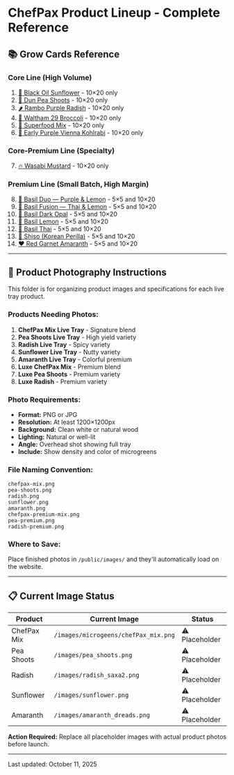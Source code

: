 # ChefPax Product Lineup - Complete Reference

## 📚 Grow Cards Reference

### Core Line (High Volume)
1. [🌻 Black Oil Sunflower](./01-SUNFLOWER.md) - 10×20 only
2. [🌱 Dun Pea Shoots](./02-PEA-SHOOTS.md) - 10×20 only
3. [🌶️ Rambo Purple Radish](./03-RADISH.md) - 10×20 only
4. [🥦 Waltham 29 Broccoli](./04-BROCCOLI.md) - 10×20 only
5. [🥗 Superfood Mix](./05-SUPERFOOD-MIX.md) - 10×20 only
6. [💜 Early Purple Vienna Kohlrabi](./11-KOHLRABI.md) - 10×20 only

### Core-Premium Line (Specialty)
7. [🔥 Wasabi Mustard](./12-WASABI-MUSTARD.md) - 10×20 only

### Premium Line (Small Batch, High Margin)
8. [🍋 Basil Duo — Purple & Lemon](./07-BASIL-DUO.md) - 5×5 and 10×20
9. [🌿 Basil Fusion — Thai & Lemon](./08-BASIL-FUSION.md) - 5×5 and 10×20
10. [💜 Basil Dark Opal](./13-BASIL-DARK-OPAL.md) - 5×5 and 10×20
11. [🍋 Basil Lemon](./14-BASIL-LEMON.md) - 5×5 and 10×20
12. [🌿 Basil Thai](./15-BASIL-THAI.md) - 5×5 and 10×20
13. [🌸 Shiso (Korean Perilla)](./09-SHISO.md) - 5×5 and 10×20
14. [❤️ Red Garnet Amaranth](./10-AMARANTH-UPDATED.md) - 5×5 and 10×20

---

## 📸 Product Photography Instructions

This folder is for organizing product images and specifications for each live tray product.

### Products Needing Photos:

1. **ChefPax Mix Live Tray** - Signature blend
2. **Pea Shoots Live Tray** - High yield variety
3. **Radish Live Tray** - Spicy variety
4. **Sunflower Live Tray** - Nutty variety
5. **Amaranth Live Tray** - Colorful premium
6. **Luxe ChefPax Mix** - Premium blend
7. **Luxe Pea Shoots** - Premium variety
8. **Luxe Radish** - Premium variety

### Photo Requirements:

- **Format:** PNG or JPG
- **Resolution:** At least 1200×1200px
- **Background:** Clean white or natural wood
- **Lighting:** Natural or well-lit
- **Angle:** Overhead shot showing full tray
- **Include:** Show density and color of microgreens

### File Naming Convention:
```
chefpax-mix.png
pea-shoots.png
radish.png
sunflower.png
amaranth.png
chefpax-premium-mix.png
pea-premium.png
radish-premium.png
```

### Where to Save:
Place finished photos in `/public/images/` and they'll automatically load on the website.

---

## 📋 Current Image Status

| Product | Current Image | Status |
|---------|--------------|---------|
| ChefPax Mix | `/images/microgeens/chefPax_mix.png` | ⚠️ Placeholder |
| Pea Shoots | `/images/pea_shoots.png` | ⚠️ Placeholder |
| Radish | `/images/radish_saxa2.png` | ⚠️ Placeholder |
| Sunflower | `/images/sunflower.png` | ⚠️ Placeholder |
| Amaranth | `/images/amaranth_dreads.png` | ⚠️ Placeholder |

**Action Required:** Replace all placeholder images with actual product photos before launch.

---

Last updated: October 11, 2025

